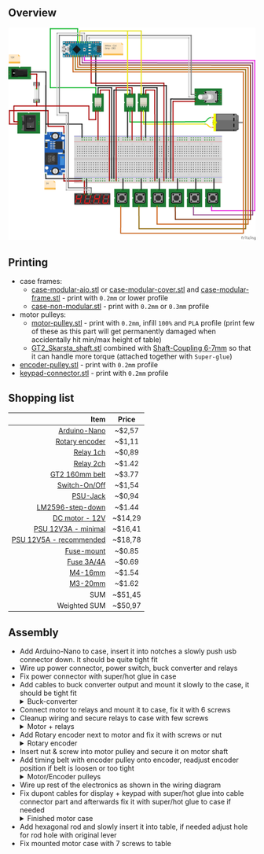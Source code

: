 ## Overview

<p align="center">
  <img src="img/case_relays-v1/wiring.png"/>
</p>

## Printing

- case frames:
  - [case-modular-aio.stl](../models/relays/case-modular-aio.stl) or [case-modular-cover.stl](../models/relays/case-modular-cover.stl) and [case-modular-frame.stl](../models/relays/case-modular-frame.stl) - print with `0.2mm` or lower profile
  - [case-non-modular.stl](../models/relays/case-non-modular.stl) - print with `0.2mm` or `0.3mm` profile
- motor pulleys:
  - [motor-pulley.stl](../models/motor-pulley.stl) - print with `0.2mm`, infill `100%` and `PLA` profile (print few of these as this part will get permanently damaged when accidentally hit min/max height of table)
  - [GT2_Skarsta_shaft.stl](https://www.thingiverse.com/download:5633328) combined with [Shaft-Coupling 6-7mm](https://www.ebay.com/itm/2-3-4-5-6-7-8mm-Aluminum-Flexible-Shaft-Coupling-Rigid-Coupler-Motor-Connector/291882575832?ssPageName=STRK%3AMEBIDX%3AIT&var=590884618019&_trksid=p2057872.m2749.l2649) so that it can handle more torque (attached together with `Super-glue`)
- [encoder-pulley.stl](../models/encoder-pulley.stl) - print with `0.2mm` profile
- [keypad-connector.stl](../models/keypad-connector.stl) - print with `0.2mm` profile

## Shopping list

|                                                                                                                                                Item |  Price  |
| --------------------------------------------------------------------------------------------------------------------------------------------------: | :-----: |
|                [Arduino-Nano](https://www.ebay.com/itm/2-5-10PCS-USB-Nano-V3-0-ATmega328-16M-5V-Micro-controller-CH340G-Board-Arduino/173636038739) | ~$2,57  |
|                          [Rotary encoder](https://www.ebay.com/itm/KY-040-360-Rotary-Encoder-Module-For-AVR-PIC-Easy-to-V2P4-Use-H9B0/323888195480) | ~$1,11  |
|                 [Relay 1ch](https://www.ebay.com/itm/1-2-5-10PCS-5V-One-1-Channel-Relay-Module-Board-Shield-For-Arduino-PIC-AVR-ARM-M/302126861988) | ~$0,89  |
|                   [Relay 2ch](https://www.ebay.com/itm/5V-Two-2-Channel-Relay-Module-With-optocoupler-For-PIC-AVR-DSP-ARM-Arduino-NEW/281683101414) | ~$1.42  |
|                                                                                  [GT2 160mm belt](https://www.aliexpress.com/item/32883539514.html) | ~$3.77  |
|              [Switch-On/Off](https://www.ebay.com/itm/10Pcs-12V-2-Pin-Car-Boat-Round-Dot-Light-ON-OFF-Rocker-Toggle-Switch-Tool-Black/382170389677) | ~$1,54  |
|                      [PSU-Jack](https://www.ebay.com/itm/10x-DC-005-Power-Supply-Jack-Socket-Female-PCB-Mount-Connector-5-5x2-1mm-Kit/383385876253) | ~$0,94  |
|          [LM2596-step-down](https://www.ebay.com/itm/LM2596-Step-Down-Module-DC-3V-40V-to1-5v-35V-3-3V-5V-12V-3A-Voltage-Regulator-US/162648939028) | ~$1.44  |
|                                 [DC motor - 12V](https://www.banggood.com/DC-12V-180RPM-Geared-Motor-High-Torque-Gear-Reducer-Motor-p-1068573.html) | ~$14,29 |
|                            [PSU 12V3A - minimal](https://www.meanwell-web.com/en-gb/ac-dc-industrial-desktop-adaptor-output-12vdc-at-gst36e12--p1j) | ~$16,41 |
|                       [PSU 12V5A - recommended](https://www.meanwell-web.com/en-gb/ac-dc-industrial-desktop-adaptor-with-3-pin-iec320-gs60a12--p1j) | ~$18,78 |
|                                                                                      [Fuse-mount](https://www.aliexpress.com/item/32897554363.html) | ~$0.85  |
| [Fuse 3A/4A](https://www.aliexpress.com/item/10PCS-5-20mm-Fast-Quick-Blow-Glass-Tube-Fuse-Assorted-Kit-Fast-Blow-Glass-Fuses-250V/32881363210.html) | ~$0.69  |
|                   [M4-16mm](https://www.ebay.com/itm/10-20-50-100x-M2-M3-M4-M5-Stainless-Steel-Hex-Bolt-Socket-Cap-Screws-Head-DIN912/173028404303) | ~$1.54  |
|                   [M3-20mm](https://www.ebay.com/itm/10-20-50-100x-M2-M3-M4-M5-Stainless-Steel-Hex-Bolt-Socket-Cap-Screws-Head-DIN912/173028404303) | ~$1.62  |
|                                                                                                                                                 SUM | ~$51,45 |
|                                                                                                                                        Weighted SUM | ~$50,97 |

## Assembly

- Add Arduino-Nano to case, insert it into notches a slowly push usb connector down. It should be quite tight fit
- Wire up power connector, power switch, buck converter and relays
- Fix power connector with super/hot glue in case
- Add cables to buck converter output and mount it slowly to the case, it should be tight fit
  <details>
    <summary>Buck-converter</summary>
    <p align="center">
      <img src="img/case_relays-v1/electronics-1.jpg"/>
    </p>
  </details>
- Connect motor to relays and mount it to case, fix it with 6 screws
- Cleanup wiring and secure relays to case with few screws
  <details>
    <summary>Motor + relays</summary>
    <p align="center">
      <img src="img/case_relays-v1/electronics-2.jpg"/>
    </p>
  </details>
- Add Rotary encoder next to motor and fix it with screws or nut
  <details>
    <summary>Rotary encoder</summary>
    <p align="center">
      <img src="img/case_relays-v1/electronics-3.jpg"/>
    </p>
  </details>
- Insert nut & screw into motor pulley and secure it on motor shaft
- Add timing belt with encoder pulley onto encoder, readjust encoder position if belt is loosen or too tight
  <details>
    <summary>Motor/Encoder pulleys</summary>
    <p align="center">
      <img src="img/case_relays-v1/pulleys.jpg"/>
    </p>
  </details>
- Wire up rest of the electronics as shown in the wiring diagram
- Fix dupont cables for display + keypad with super/hot glue into cable connector part and afterwards fix it with super/hot glue to case if needed
  <details>
    <summary>Finished motor case</summary>
    <p align="center">
      <img src="img/case_relays-v1/top.jpg"/>
    </p>
  </details>
- Add hexagonal rod and slowly insert it into table, if needed adjust hole for rod hole with original lever
- Fix mounted motor case with 7 screws to table
